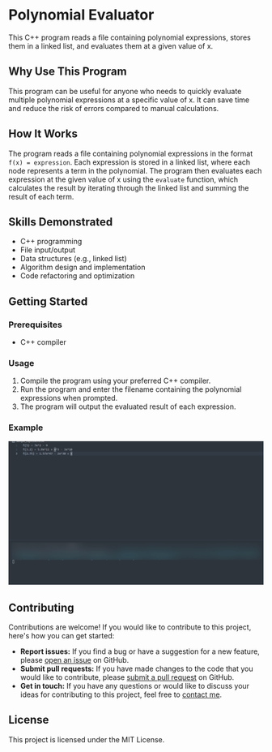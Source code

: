 # Polynomial Evaluator

This C++ program reads a file containing polynomial expressions, stores them in a linked list, and evaluates them at a given value of x.

## Why Use This Program

This program can be useful for anyone who needs to quickly evaluate multiple polynomial expressions at a specific value of x. It can save time and reduce the risk of errors compared to manual calculations.

## How It Works

The program reads a file containing polynomial expressions in the format `f(x) = expression`. Each expression is stored in a linked list, where each node represents a term in the polynomial. The program then evaluates each expression at the given value of x using the `evaluate` function, which calculates the result by iterating through the linked list and summing the result of each term.

## Skills Demonstrated

- C++ programming
- File input/output
- Data structures (e.g., linked list)
- Algorithm design and implementation
- Code refactoring and optimization

## Getting Started

### Prerequisites

- C++ compiler

### Usage

1. Compile the program using your preferred C++ compiler.
2. Run the program and enter the filename containing the polynomial expressions when prompted.
3. The program will output the evaluated result of each expression.

### Example

![Example usage](/images/Polynomial-Example.gif)

## Contributing

Contributions are welcome! If you would like to contribute to this project, here's how you can get started:

- **Report issues:** If you find a bug or have a suggestion for a new feature, please [open an issue](https://github.com/SawolTesf/Polynomial-Evaluator/issues) on GitHub.
- **Submit pull requests:** If you have made changes to the code that you would like to contribute, please [submit a pull request](https://github.com/SawolTesf/Polynomial-Evaluator/pulls) on GitHub.
- **Get in touch:** If you have any questions or would like to discuss your ideas for contributing to this project, feel free to [contact me](mailto:sawoltesf@gmail.com).

## License

This project is licensed under the MIT License.
